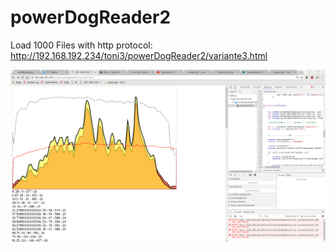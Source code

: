 # powerDogReader2


Load 1000 Files with http protocol:
http://192.168.192.234/toni3/powerDogReader2/variante3.html

![Beispiel](https://raw.githubusercontent.com/braindef/powerDogReader2/master/beispiel.png)
